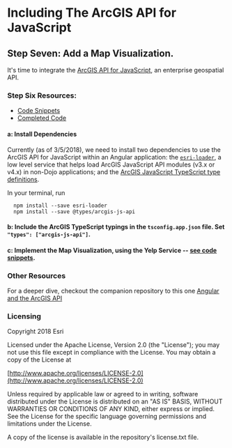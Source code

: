 # Including The ArcGIS API for JavaScript


## Step Seven: Add a Map Visualization.
It's time to integrate the [ArcGIS API for JavaScript](https://developers.arcgis.com/javascript), an enterprise geospatial API.

### Step Six Resources:
* [Code Snippets](https://github.com/sean-olson-e/Rapid-Application-Development-using-Angular-CLI/tree/master/project_apps/7-incorporating-ArcGIS-API/src/snippets)
* [Completed Code](https://github.com/sean-olson-e/Rapid-Application-Development-using-Angular-CLI/tree/master/project_apps/8-finished-app/src/app)

#### a: Install Dependencies
Currently (as of 3/5/2018), we need to install two dependencies to use the ArcGIS API for JavaScript within an 
Angular application: the [`esri-loader`](https://github.com/Esri/esri-loader#usage), a low level service 
that helps load ArcGIS JavaScript API modules (v3.x or v4.x) in non-Dojo applications; and the [ArcGIS 
JavaScript TypeScript type definitions](https://github.com/Esri/jsapi-resources/tree/master/4.x/typescript).


In your terminal, run
```
  npm install --save esri-loader
  npm install --save @types/arcgis-js-api
```

#### b: Include the ArcGIS TypeScript typings in the `tsconfig.app.json` file.  Set `"types": ["arcgis-js-api"]`. 


#### c: Implement the Map Visualization, using the Yelp Service -- [see code snippets](https://github.com/sean-olson-e/Rapid-Application-Development-using-Angular-CLI/tree/master/project_apps/7-incorporating-ArcGIS-API/src/snippets).


### Other Resources

For a deeper dive, checkout the companion repository to this one [Angular and the ArcGIS API](https://github.com/sean-olson-e/Angular-and-the-ArcGIS-API-for-JavaScript)

### Licensing

Copyright 2018 Esri

Licensed under the Apache License, Version 2.0 (the "License"); you may not use this file except in compliance with the License. You may obtain a copy of the License at

[http://www.apache.org/licenses/LICENSE-2.0](http://www.apache.org/licenses/LICENSE-2.0)

Unless required by applicable law or agreed to in writing, software distributed under the License is distributed on an "AS IS" BASIS, WITHOUT WARRANTIES OR CONDITIONS OF ANY KIND, either express or implied. See the License for the specific language governing permissions and limitations under the License.

A copy of the license is available in the repository's license.txt file.
